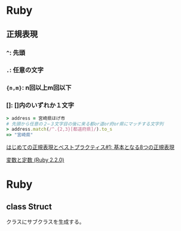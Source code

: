 # Ruby
## 正規表現
### `^`: 先頭
### `.`: 任意の文字
### `{n,m}`: n回以上m回以下
### []: []内のいずれか１文字
```ruby
> address = 宮崎県ほげ市
# 先頭から任意の２−３文字目の後に来る都or道or府or県にマッチする文字列
> address.match(/^.{2,3}[都道府県]/).to_s
=> "宮崎県"
```
[はじめての正規表現とベストプラクティス#1: 基本となる8つの正規表現](https://techracho.bpsinc.jp/hachi8833/2018_10_11/62948)


[変数と定数 (Ruby 2.2.0)](https://docs.ruby-lang.org/ja/2.2.0/doc/spec=2fvariables.html#const)

# Ruby
## class Struct
クラスにサブクラスを生成する。
